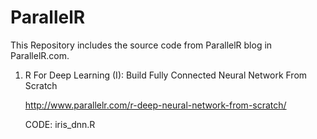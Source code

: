 # ParallelR

This Repository includes the source code from ParallelR blog in ParallelR.com.

1.  R For Deep Learning (I): Build Fully Connected Neural Network From Scratch

    http://www.parallelr.com/r-deep-neural-network-from-scratch/

    CODE: iris_dnn.R 
